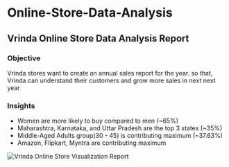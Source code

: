 # Online-Store-Data-Analysis
## Vrinda Online Store Data Analysis Report

### Objective
Vrinda stores want to create an annual sales report for the year. so that, Vrinda can understand their customers and grow more sales in next next year

### Insights
<ul>
  <li>Women are more likely to buy compared to men (~65%)</li>
  <li>Maharashtra, Karnataka, and Uttar Pradesh are the top 3 states (~35%)</li>
  <li>Middle-Aged Adults group(30 - 45) is contributing maximum (~37.63%) </li>
  <li>Amazon, Flipkart, Myntra are contributing maximum</li>
</ul>

![Vrinda Online Store Visualization Report](https://github.com/SrikanthCeela/Online-Store-Data-Analysis/assets/107699295/861e3a2c-b5ea-4a3f-9c3f-60150f0be57d)
